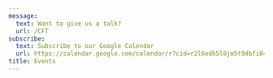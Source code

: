 ```yaml
---
message:
  text: Want to give us a talk?
  url: /CFT
subscribe:
  text: Subscribe to our Google Calendar
  url: https://calendar.google.com/calendar/r?cid=r2l6edh5l8jm5t9dbfi84rn26s@group.calendar.google.com&pli=1
title: Events
---
```

